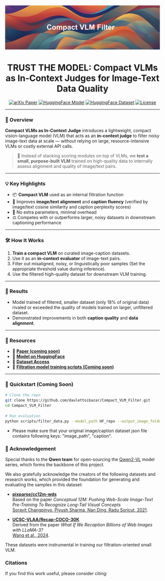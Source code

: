 <p align="center">
  <img src="images/header.png" alt="Trust the Model" width="800"/>
</p>

<h1 align="center"> TRUST THE MODEL: Compact VLMs as In-Context Judges for Image-Text Data Quality</h1>

<p align="center">
  <a href="TODO: arxiv link"><img src="https://img.shields.io/badge/arXiv-Paper-blue" alt="arXiv Paper"></a>
  <a href="https://huggingface.co/Dauka-transformers/Compact_VLM_filter"><img src="https://img.shields.io/badge/HuggingFace-Model-yellow" alt="HuggingFace Model"></a>
  <a href="https://huggingface.co/datasets/Dauka-transformers/Tiny_VLM_filter_data"><img src="https://img.shields.io/badge/HuggingFace-Dataset-yellow" alt="HuggingFace Dataset"></a>
  <a href="TODO: license link"><img src="https://img.shields.io/badge/License-Apache_2.0-green.svg" alt="License"></a>
</p>

---

### 🚀 Overview

**Compact VLMs as In-Context Judge** introduces a lightweight, compact vision-language model (VLM) that acts as an **in-context judge** to filter noisy image-text data at scale — without relying on large, resource-intensive VLMs or costly external API calls.

> 🧠 Instead of stacking scoring modules on top of VLMs, we **test a small, purpose-built VLM** trained on high-quality data to internally assess alignment and quality of image/text pairs.

---

### 💡 Key Highlights

- 📦 **Compact VLM** used as an internal filtration function
- 💬 Improves **image/text alignment** and **caption fluency** (verified by image/text cosine similarity and caption perplexity scores)
- 🚫 No extra parameters, minimal overhead
- ⚖️ Competes with or outperforms larger, noisy datasets in downstream captioning performance

---

### 🛠️ How It Works

1. **Train a compact VLM** on curated image-caption datasets.
2. Use it as an **in-context evaluator** of image-text pairs.
3. Filter out misaligned, noisy, or linguistically poor samples (Set the appropriate threshold value during inference).
4. Use the filtered high-quality dataset for downstream VLM training.

---

### 🧪 Results

- Model trained of filtered, smaller dataset (only 18% of original data) rivaled or exceeded the quality of models trained on larger, unfiltered dataset.
- Demonstrated improvements in both **caption quality** and **data alignment**.

---

### 📂 Resources

- 📄 **[Paper (coming soon)]()**  
- 🤗 **[Model on HuggingFace](https://huggingface.co/Dauka-transformers/Compact_VLM_filter)**  
- 📁 **[Dataset Access](https://huggingface.co/datasets/Dauka-transformers/Tiny_VLM_filter_data)**  
- 🔧 **[Filtration model training scripts (Coming soon)]()**

---

### 🔧 Quickstart (Coming Soon)

```bash
# Clone the repo
git clone https://github.com/daulettoibazar/Compact_VLM_Filter.git
cd Compact_VLM_Filter

# Run evaluation
python scripts/filter_data.py --model_path HF_repo --output_image_folder "images_folder" --output_path "path to filtered json dataset" --dataset_path "Path to your original image/caption dataset json"

```
* Please make sure that your original image/caption dataset json file contains following keys: "image_path", "caption".


### 🤝 Acknowledgement

Special thanks to the **Qwen team** for open-sourcing the [Qwen2-VL](https://huggingface.co/Qwen/Qwen-VL) model series, which forms the backbone of this project.

We also gratefully acknowledge the creators of the following datasets and research works, which provided the foundation for generating and evaluating the samples in this dataset:

- **[pixparse/cc12m-wds](https://huggingface.co/datasets/pixparse/cc12m-wds)**  
  Based on the paper *Conceptual 12M: Pushing Web-Scale Image-Text Pre-Training To Recognize Long-Tail Visual Concepts*  
  [Soravit Changpinyo, Piyush Sharma, Nan Ding, Radu Soricut, 2021](https://arxiv.org/abs/2102.08981).  

- **[UCSC-VLAA/Recap-COCO-30K](https://huggingface.co/datasets/UCSC-VLAA/Recap-COCO-30K)**  
  Derived from the paper *What If We Recaption Billions of Web Images with LLaMA-3?*  
  [Wang et al., 2024](https://arxiv.org/abs/2405.13587).

These datasets were instrumental in training our filtration-oriented small VLM.


### Citations

If you find this work useful, please consider citing:

```code
```
